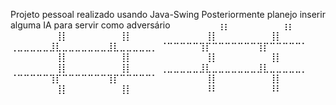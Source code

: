 Projeto pessoal realizado usando Java-Swing
Posteriormente planejo inserir alguma IA para servir como adversário
⠀⠀⠀⠀⠀⠀⠀⢰⡆⠀⠀⠀⠀⠀⠀⠀⠀⢰⡆⠀⠀⠀⠀
⠀⠀⠀⠀⠀⠀⠀⢸⡇⠀⠀⠀⠀⠀⠀⠀⠀⢸⡇⠀⠀⠀⠀
⠀⠀⠀⠀⠀⠀⠀⢸⡇⠀⠀⠀⠀⠀⠀⠀⠀⢸⡇⠀⠀⠀⠀
⢀⣀⣀⣀⣀⣀⣸⣇⣀⣀⣀⣀⣀⣀⣀⣸⣇⣀⣀⣀⣀⣀⡀
⠈⠉⠉⠉⠉⠉⢹⡏⠉⠉⠉⠉⠉⠉⠉⢹⡏⠉⠉⠉⠉⠉⠁
⠀⠀⠀⠀⠀⠀⠀⢸⡇⠀⠀⠀⠀⠀⠀⠀⠀⢸⡇⠀⠀⠀⠀
⠀⠀⠀⠀⠀⠀⠀⢸⡇⠀⠀⠀⠀⠀⠀⠀⠀⢸⡇⠀⠀⠀⠀
⠀⠀⠀⠀⠀⠀⠀⢸⡇⠀⠀⠀⠀⠀⠀⠀⠀⢸⡇⠀⠀⠀⠀
⢀⣀⣀⣀⣀⣀⣸⣇⣀⣀⣀⣀⣀⣀⣀⣸⣇⣀⣀⣀⣀⣀⡀
⠈⠉⠉⠉⠉⠉⢹⡏⠉⠉⠉⠉⠉⠉⠉⢹⡏⠉⠉⠉⠉⠉⠁
⠀⠀⠀⠀⠀⠀⠀⢸⡇⠀⠀⠀⠀⠀⠀⠀⠀⢸⡇⠀⠀⠀⠀
⠀⠀⠀⠀⠀⠀⠀⢸⡇⠀⠀⠀⠀⠀⠀⠀⠀⢸⡇⠀⠀⠀⠀
⠀⠀⠀⠀⠀⠀⠀⠸⠇⠀⠀⠀⠀⠀⠀⠀⠀⠸⠇⠀⠀⠀⠀
